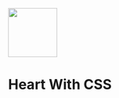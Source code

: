 <img src="http://24.media.tumblr.com/a9f4ac26895d6f5d23a0f374c546b964/tumblr_mvtbjrW1161s3dhkxo1_500.gif" height="100">
<h1> Heart With CSS</h1>
